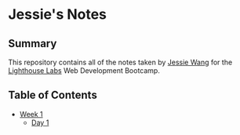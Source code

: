 # Jessie's Notes

## Summary 

This repository contains all of the notes taken by [Jessie Wang](https://github.com/JessieW0010) for the [Lighthouse Labs](https://www.lighthouselabs.ca/) Web Development Bootcamp.

## Table of Contents
* [Week 1](/Week_1)
  * [ Day 1](/Week_1/Day_1)



